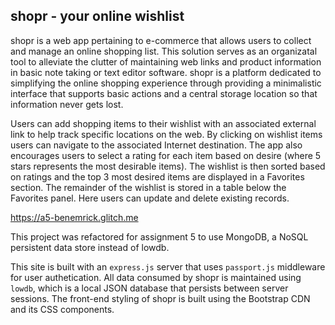 ## shopr - your online wishlist
shopr is a web app pertaining to e-commerce that allows users to collect and manage an online shopping list. This solution serves as an organizatal tool to alleviate the clutter of maintaining web links and product information in basic note taking or text editor software. shopr is a platform dedicated to simplifying the online shopping experience through providing a minimalistic interface that supports basic actions and a central storage location so that information never gets lost.

Users can add shopping items to their wishlist with an associated external link to help track specific locations on the web. By clicking on wishlist items users can navigate to the associated Internet destination. The app also encourages users to select a rating for each item based on desire (where 5 stars represents the most desirable items). The wishlist is then sorted based on ratings and the top 3 most desired items are displayed in a Favorites section. The remainder of the wishlist is stored in a table below the Favorites panel. Here users can update and delete existing records.

https://a5-benemrick.glitch.me

This project was refactored for assignment 5 to use MongoDB, a NoSQL persistent data store instead of lowdb.

This site is built with an `express.js` server that uses `passport.js` middleware for user authetication. All data consumed by shopr is maintained using `lowdb`, which is a local JSON database that persists between server sessions. The front-end styling of shopr is built using the Bootstrap CDN and its CSS components.

